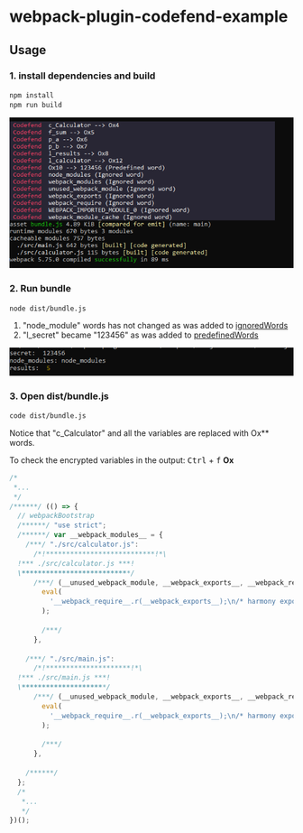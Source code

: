 # webpack-plugin-codefend-example

## Usage

### 1. install dependencies and build

```bash
npm install
npm run build
```

 <img src="/public/img/nodejs/build.PNG">

### 2. Run bundle

```bash
node dist/bundle.js
```

1. "node_module" words has not changed as was added to [ignoredWords](../../README.md#custom-options)
2. "l_secret" became "123456" as was added to [predefinedWords](../../README.md#custom-options)

 <img src="/public/img/nodejs/run.PNG">

### 3. Open dist/bundle.js

```bash
code dist/bundle.js
```

Notice that "c_Calculator" and all the variables are replaced with Ox\*\* words.

To check the encrypted variables in the output: <kbd>Ctrl</kbd> + <kbd>f</kbd> **Ox**

```javascript
/*
 *...
 */
/******/ (() => {
  // webpackBootstrap
  /******/ "use strict";
  /******/ var __webpack_modules__ = {
    /***/ "./src/calculator.js":
      /*!***************************!*\
  !*** ./src/calculator.js ***!
  \***************************/
      /***/ (__unused_webpack_module, __webpack_exports__, __webpack_require__) => {
        eval(
          '__webpack_require__.r(__webpack_exports__);\n/* harmony export */ __webpack_require__.d(__webpack_exports__, {\n/* harmony export */   "Ox4": () => (/* binding */ Ox4)\n/* harmony export */ });\nclass Ox4 {\r\n  Ox5(Ox6, Ox7) {\r\n    const Ox8 = Ox6 + Ox7;\r\n    return Ox8;\r\n  }\r\n}\r\n\n\n//# sourceURL=webpack://webpack-plugin-codefend-example/./src/calculator.js?'
        );

        /***/
      },

    /***/ "./src/main.js":
      /*!*********************!*\
  !*** ./src/main.js ***!
  \*********************/
      /***/ (__unused_webpack_module, __webpack_exports__, __webpack_require__) => {
        eval(
          '__webpack_require__.r(__webpack_exports__);\n/* harmony export */ __webpack_require__.d(__webpack_exports__, {\n/* harmony export */   "default": () => (/* binding */ main)\n/* harmony export */ });\n/* harmony import */ var _calculator__WEBPACK_IMPORTED_MODULE_0__ = __webpack_require__(/*! ./calculator */ "./src/calculator.js");\n\r\n\r\nconst secret = "123456";\r\nconst node_modules = "node_modules";\r\n\r\nfunction main() {\r\n  const Ox12 = new _calculator__WEBPACK_IMPORTED_MODULE_0__.Ox4();\r\n  const Ox8 = Ox12.Ox5(2, 3);\r\n\r\n  /* 123456 -> 123456 : defined in predefinedWords inside webpack.config.js */\r\n  console.log("secret: ", secret);\r\n\r\n  /* node_modules -> node_modules : defined in ignoredWords inside webpack.config.js */\r\n  console.log("node_modules:", node_modules);\r\n\r\n  /* Ox8 -> Ox4: with prefix l_ will be obfuscated */\r\n  console.log("results: ", Ox8);\r\n}\r\n\r\nmain();\r\n\n\n//# sourceURL=webpack://webpack-plugin-codefend-example/./src/main.js?'
        );

        /***/
      },

    /******/
  };
  /*
   *...
   */
})();
```
